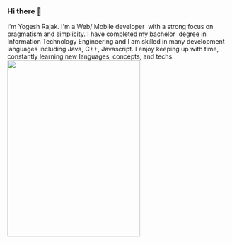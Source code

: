 ### Hi there 👋
<div> I'm Yogesh Rajak. I'm a Web/ Mobile developer  with a strong focus on pragmatism and simplicity. I have completed my bachelor  degree in Information Technology Engineering and I am skilled in many development languages including Java, C++, Javascript.
I enjoy keeping up with time, constantly learning new languages, concepts, and techs. </div>

<img src="https://user-images.githubusercontent.com/65396589/132105013-97386981-0e83-49e0-929b-5a8ec93bfaf8.png" width=300 height=400/>



